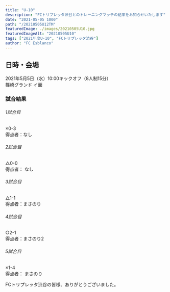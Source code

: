 ```yaml
---
title: "U-10"
description: "FCトリプレッタ渋谷とのトレーニングマッチの結果をお知らせいたします"
date: "2021-05-05 1000"
path: "/20210505U12TM"
featuredImage: ./images/20210505U10.jpg
featuredImageAlt: "20210505U10"
tags: ["2021年度U-10", "FCトリプレッタ渋谷"]
author: "FC Esblanco"
---
```



## 日時・会場

2021年5月5日（水）10:00キックオフ（8人制15分）  
篠崎グランド イ面  

### 試合結果

######  1試合目  
×0-3  
得点者：なし

###### 2試合目  
△0-0  
得点者： なし

######  3試合目  
△1-1  
得点者：まさのり

######  4試合目  
○2-1    
得点者：まさのり2

###### 5試合目  
×1-4    
得点者： まさのり

 
FCトリプレッタ渋谷の皆様、ありがとうございました。
